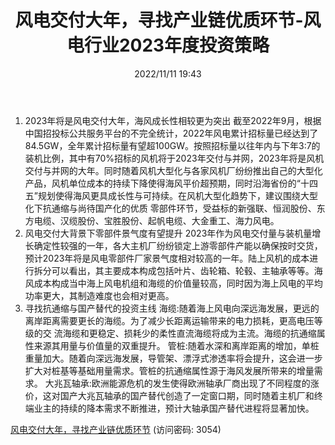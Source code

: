 ﻿---
title:  风电交付大年，寻找产业链优质环节-风电行业2023年度投资策略
date: 2022/11/11 19:43
tags:
- 风电
updated: 
---

1. 2023年将是风电交付大年，海风成长性相较更为突出
截至2022年9月，根据中国招投标公共服务平台的不完全统计，2022年风电累计招标量已经达到了84.5GW，全年累计招标量有望超100GW。按照招标量以往年内与下年3:7的装机比例，其中有70%招标的风机将于2023年交付与并网，2023年将是风机交付与并网的大年。同时随着风机大型化与各家风机厂纷纷推出自己的大型化产品，风机单位成本的持续下降使得海风平价超预期，同时沿海省份的“十四五”规划使得海风更具成长性与可持续。在风机大型化趋势下，建议围绕大型化下抗通缩与尚待国产化的优质 零部件环节，受益标的新强联、恒润股份、东方电缆、汉缆股份、宝胜股份、起帆电缆、大金重工、海力风电。
2. 风电交付大背景下零部件景气度有望提升
2023年作为风电交付量与装机量增长确定性较强的一年，各大主机厂纷纷锁定上游零部件产能以确保按时交货，预计2023年将是风电零部件厂家景气度相对较高的一年。陆上风机的成本进行拆分可以看出，其主要成本构成包括叶片、齿轮箱、轮毂、主轴承等等。海风成本构成当中海上风电机组和海缆的价值量较高，同时因为海上风电的平均功率更大，其制造难度也会相对更高。
3. 寻找抗通缩与国产替代的投资主线 海缆:随着海上风电向深远海发展，更远的离岸距离需要更长的海缆。为了减少长距离运输带来的电力损耗，更高电压等级的交
流海缆和更稳定、损耗少的柔性直流海缆将成为主流。海缆的抗通缩属性来源其用量与价值量的双重提升。
管桩:随着水深和离岸距离的增加，单桩重量加大。随着向深远海发展，导管架、漂浮式渗透率将会提升，这会进一步扩大对桩基等基础用量需求。管桩的抗通缩属性源于海风发展所带来的增量需求。
大兆瓦轴承:欧洲能源危机的发生使得欧洲轴承厂商出现了不同程度的涨价，这对国产大兆瓦轴承的国产替代创造了一定窗口期，同时随着主机厂和终端业主的持续的降本需求不断推进，预计大轴承国产替代进程将显著加快。


[风电交付大年，寻找产业链优质环节](https://url12.ctfile.com/f/3948612-722961333-4f98b2?p=3054)
(访问密码: 3054)

